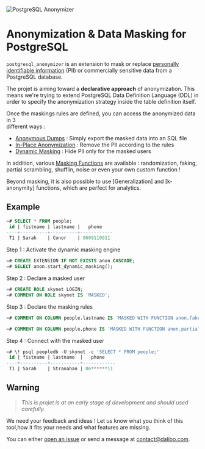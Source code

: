 
![PostgreSQL Anonymizer](https://gitlab.com/dalibo/postgresql_anonymizer/raw/master/images/png_RVB/PostgreSQL-Anonymizer_H_couleur.png)


Anonymization & Data Masking for PostgreSQL
===============================================================================

`postgresql_anonymizer` is an extension to mask or replace
[personally identifiable information] (PII) or commercially sensitive data from
a PostgreSQL database.

The projet is aiming toward a **declarative approach** of anonymization. This
means we're trying to extend PostgreSQL Data Definition Language (DDL) in
order to specify the anonymization strategy inside the table definition itself.

Once the maskings rules are defined, you can access the anonymized data in 3  
different ways :

* [Anonymous Dumps] : Simply export the masked data into an SQL file
* [In-Place Anonymization] : Remove the PII according to the rules
* [Dynamic Masking] : Hide PII only for the masked users

In addition, various [Masking Functions] are available : randomization, faking,
partial scrambling, shufflin, noise or even your own custom function !

Beyond masking, it is also possible to use [Generalization] and [k-anonymity] 
functions, which are perfect for analytics.

[INSTALL.md]: INSTALL/
[Concepts]: concepts/
[personally identifiable information]: https://en.wikipedia.org/wiki/Personally_identifiable_information

[Anonymous Dumps]: anonymous_dumps/
[In-Place Anonymization]: in_place_anonymization/
[Dynamic Masking]: dynamic_masking/
[Masking Functions]: masking_functions/



Example
------------------------------------------------------------------------------

```sql
=# SELECT * FROM people;
 id | fistname | lastname |   phone    
----+----------+----------+------------
 T1 | Sarah    | Conor    | 0609110911
```

Step 1 : Activate the dynamic masking engine

```sql
=# CREATE EXTENSION IF NOT EXISTS anon CASCADE;
=# SELECT anon.start_dynamic_masking();
```

Step 2 : Declare a masked user

```sql
=# CREATE ROLE skynet LOGIN;
=# COMMENT ON ROLE skynet IS 'MASKED';
```

Step 3 : Declare the masking rules

```sql
=# COMMENT ON COLUMN people.lastname IS 'MASKED WITH FUNCTION anon.fake_last_name()';

=# COMMENT ON COLUMN people.phone IS 'MASKED WITH FUNCTION anon.partial(phone,2,$$******$$,2)';
```

Step 4 : Connect with the masked user

```sql
=# \! psql peopledb -U skynet -c 'SELECT * FROM people;'
 id | fistname | lastname  |   phone    
----+----------+-----------+------------
 T1 | Sarah    | Stranahan | 06******11
```


Warning
------------------------------------------------------------------------------

> *This is projet is at an early stage of development and should used carefully.*

We need your feedback and ideas ! Let us know what you think of this tool,how it
fits your needs and what features are missing.

You can either [open an issue] or send a message at <contact@dalibo.com>.

[open an issue]: https://gitlab.com/daamien/postgresql_anonymizer/issues



